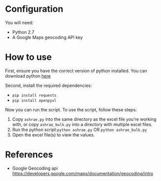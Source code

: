 # Configuration
You will need:
* Python 2.7
* A Google Maps geocoding API key

# How to use
First, ensure you have the correct version of python installed. You can download python [here](https://www.python.org/downloads/)

Second, install the required dependencies:
* `pip install requests`
* `pip install openpyxl`

Now you can run the script. To use the script, follow these steps:
1. Copy `ashrae.py` into the same directory as the excel file you're working with, or copy `ashrae_bulk.py` into a directory with multiple excel files.
2. Run the python script:`python ashrae.py` OR `python ashrae_bulk.py`
3. Open the excel file(s) to view the values.

# References
* Google Geocoding api https://developers.google.com/maps/documentation/geocoding/intro
